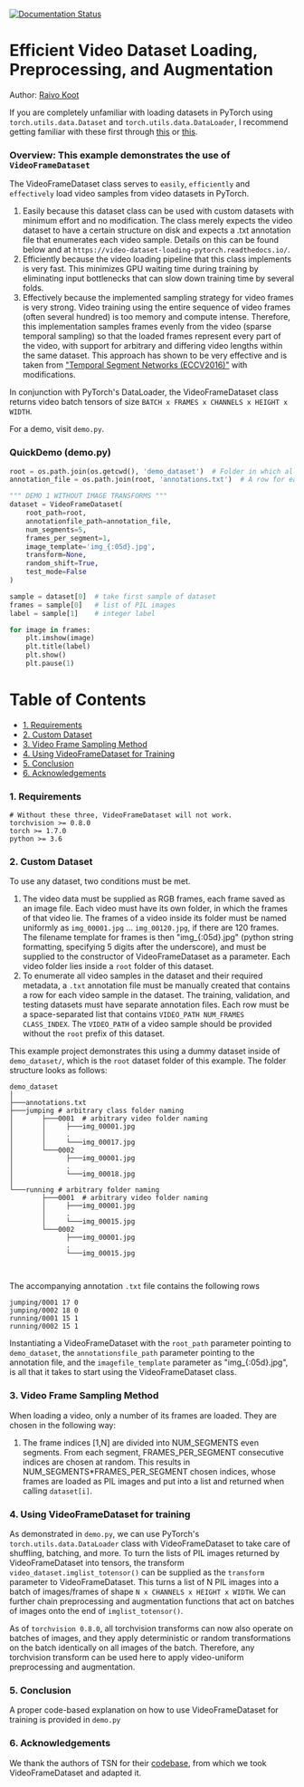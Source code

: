 [![Documentation Status](https://readthedocs.org/projects/video-dataset-loading-pytorch/badge/?version=latest)](https://video-dataset-loading-pytorch.readthedocs.io/en/latest/?badge=latest)
# Efficient Video Dataset Loading, Preprocessing, and Augmentation
Author: [Raivo Koot](https://github.com/RaivoKoot)  
  
If you are completely unfamiliar with loading datasets in PyTorch using `torch.utils.data.Dataset` and `torch.utils.data.DataLoader`, I recommend
getting familiar with these first through [this](https://pytorch.org/tutorials/beginner/data_loading_tutorial.html) or 
[this](https://github.com/utkuozbulak/pytorch-custom-dataset-examples). 

### Overview: This example demonstrates the use of `VideoFrameDataset`
The VideoFrameDataset class serves to `easily`, `efficiently` and `effectively` load video samples from video datasets in PyTorch.
1) Easily because this dataset class can be used with custom datasets with minimum effort and no modification. The class merely expects the 
video dataset to have a certain structure on disk and expects a .txt annotation file that enumerates each video sample. Details on this 
can be found below and at `https://video-dataset-loading-pytorch.readthedocs.io/`.
2) Efficiently because the video loading pipeline that this class implements is very fast. This minimizes GPU waiting time during training by eliminating input bottlenecks
that can slow down training time by several folds.
3) Effectively because the implemented sampling strategy for video frames is very strong. Video training using the entire sequence of 
video frames (often several hundred) is too memory and compute intense. Therefore, this implementation samples frames evenly from the video (sparse temporal sampling) 
so that the loaded frames represent every part of the video, with support for arbitrary and differing video lengths within the same dataset. 
This approach has shown to be very effective and is taken from
["Temporal Segment Networks (ECCV2016)"](https://arxiv.org/abs/1608.00859) with modifications.

In conjunction with PyTorch's DataLoader, the VideoFrameDataset class returns video batch tensors of size `BATCH x FRAMES x CHANNELS x HEIGHT x WIDTH`.  
  
For a demo, visit `demo.py`.
### QuickDemo (demo.py)
```python
root = os.path.join(os.getcwd(), 'demo_dataset')  # Folder in which all videos lie in a specific structure
annotation_file = os.path.join(root, 'annotations.txt')  # A row for each video sample as: (VIDEO_PATH NUM_FRAMES CLASS_INDEX)

""" DEMO 1 WITHOUT IMAGE TRANSFORMS """
dataset = VideoFrameDataset(
    root_path=root,
    annotationfile_path=annotation_file,
    num_segments=5,
    frames_per_segment=1,
    image_template='img_{:05d}.jpg',
    transform=None,
    random_shift=True,
    test_mode=False
)

sample = dataset[0]  # take first sample of dataset 
frames = sample[0]   # list of PIL images
label = sample[1]    # integer label

for image in frames:
    plt.imshow(image)
    plt.title(label)
    plt.show()
    plt.pause(1)
```

# Table of Contents
- [1. Requirements](#1-requirements)
- [2. Custom Dataset](#2-custom-dataset)
- [3. Video Frame Sampling Method](#3-video-frame-sampling-method)
- [4. Using VideoFrameDataset for Training](#4-using-videoframedataset-for-training)
- [5. Conclusion](#5-conclusion)
- [6. Acknowledgements](#6-acknowledgements)

### 1. Requirements
```
# Without these three, VideoFrameDataset will not work.
torchvision >= 0.8.0
torch >= 1.7.0
python >= 3.6
```
### 2. Custom Dataset
To use any dataset, two conditions must be met.
1) The video data must be supplied as RGB frames, each frame saved as an image file. Each video must have its own folder, in which the frames of
that video lie. The frames of a video inside its folder must be named uniformly as `img_00001.jpg` ... `img_00120.jpg`, if there are 120 frames. The filename template
for frames is then "img_{:05d}.jpg" (python string formatting, specifying 5 digits after the underscore), and must be supplied to the 
constructor of VideoFrameDataset as a parameter. Each video folder lies inside a `root` folder of this dataset.
2) To enumerate all video samples in the dataset and their required metadata, a `.txt` annotation file must be manually created that contains a row for each
video sample in the dataset. The training, validation, and testing datasets must have separate annotation files. Each row must be a space-separated list that contains
`VIDEO_PATH NUM_FRAMES CLASS_INDEX`. The `VIDEO_PATH` of a video sample should be provided without the `root` prefix of this dataset.

This example project demonstrates this using a dummy dataset inside of `demo_dataset/`, which is the `root` dataset folder of this example. The folder 
structure looks as follows:
```
demo_dataset
│
├───annotations.txt
├───jumping # arbitrary class folder naming
│       ├───0001  # arbitrary video folder naming
│       │     ├───img_00001.jpg
│       │     .
│       │     └───img_00017.jpg
│       └───0002
│             ├───img_00001.jpg
│             .
│             └───img_00018.jpg
│
└───running # arbitrary folder naming
        ├───0001  # arbitrary video folder naming
        │     ├───img_00001.jpg
        │     .
        │     └───img_00015.jpg
        └───0002
              ├───img_00001.jpg
              .
              └───img_00015.jpg

 
```
The accompanying annotation `.txt` file contains the following rows
```
jumping/0001 17 0
jumping/0002 18 0
running/0001 15 1
running/0002 15 1
```
Instantiating a VideoFrameDataset with the `root_path` parameter pointing to `demo_dataset`, the `annotationsfile_path` parameter pointing to the annotation file, and
the `imagefile_template` parameter as "img_{:05d}.jpg", is all that it takes to start using the VideoFrameDataset class.

### 3. Video Frame Sampling Method
When loading a video, only a number of its frames are loaded. They are chosen in the following way:
1. The frame indices [1,N] are divided into NUM_SEGMENTS even segments. From each segment, FRAMES_PER_SEGMENT consecutive indices are chosen at random.
This results in NUM_SEGMENTS*FRAMES_PER_SEGMENT chosen indices, whose frames are loaded as PIL images and put into a list and returned when calling
`dataset[i]`.
  
### 4. Using VideoFrameDataset for training
As demonstrated in `demo.py`, we can use PyTorch's `torch.utils.data.DataLoader` class with VideoFrameDataset to take care of shuffling, batching, and more.
To turn the lists of PIL images returned by VideoFrameDataset into tensors, the transform `video_dataset.imglist_totensor()` can be supplied
as the `transform` parameter to VideoFrameDataset. This turns a list of N PIL images into a batch of images/frames of shape `N x CHANNELS x HEIGHT x WIDTH`. 
We can further chain preprocessing and augmentation functions that act on batches of images onto the end of `imglist_totensor()`.
  
As of `torchvision 0.8.0`, all torchvision transforms can now also operate on batches of images, and they apply deterministic or random transformations
on the batch identically on all images of the batch. Therefore, any torchvision transform can be used here to apply video-uniform preprocessing and augmentation.

### 5. Conclusion
A proper code-based explanation on how to use VideoFrameDataset for training is provided in `demo.py`

### 6. Acknowledgements
We thank the authors of TSN for their [codebase](https://github.com/yjxiong/tsn-pytorch), from which we took VideoFrameDataset and adapted it.
